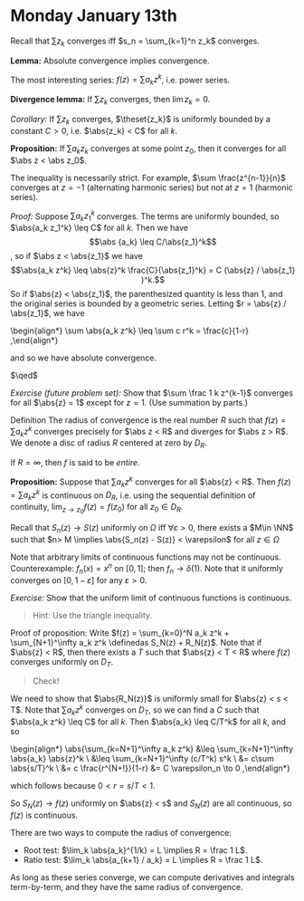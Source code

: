 # Monday January 13th

Recall that $\sum z_k$ converges iff $s_n = \sum_{k=1}^n z_k$ converges.

**Lemma:**
Absolute convergence implies convergence.

The most interesting series: $f(z) = \sum a_k z^k$, i.e. power series.

**Divergence lemma:**
If $\sum z_k$ converges, then $\lim z_k = 0$.

*Corollary:*
If $\sum z_k$ converges, $\theset{z_k}$ is uniformly bounded by a constant $C > 0$, i.e. $\abs{z_k} < C$ for all $k$.

**Proposition:**
If $\sum a_k z_k$ converges at some point $z_0$, then it converges for all $\abs z < \abs z_0$.

The inequality is necessarily strict.
For example, $\sum \frac{z^{n-1}}{n}$ converges at $z=-1$ (alternating harmonic series) but not at $z=1$ (harmonic series).

*Proof:*
Suppose $\sum a_k z_1^k$ converges.
The terms are uniformly bounded, so $\abs{a_k z_1^k} \leq C$ for all $k$.
Then we have $$\abs {a_k} \leq C/\abs{z_1}^k$$, so if $\abs z < \abs{z_1}$ we have $$\abs{a_k z^k} \leq \abs{z}^k \frac{C}{\abs{z_1}^k} = C (\abs{z} / \abs{z_1} )^k.$$
So if $\abs{z} < \abs{z_1}$, the parenthesized quantity is less than 1, and the original series is bounded by a geometric series.
Letting $r = \abs{z} / \abs{z_1}$, we have

\begin{align*}
\sum \abs{a_k z^k} \leq \sum c r^k = \frac{c}{1-r}
,\end{align*}

and so we have absolute convergence.

$\qed$

*Exercise (future problem set):*
Show that $\sum \frac 1 k z^{k-1}$ converges for all $\abs{z} = 1$ except for $z = 1$.
(Use summation by parts.)

Definition
The radius of convergence is the real number $R$ such that $f(z) = \sum a_k z^k$ converges precisely for $\abs z < R$ and diverges for $\abs z > R$.
We denote a disc of radius $R$ centered at zero by $D_R$.

If $R=\infty$, then $f$ is said to be *entire*.

**Proposition:**
Suppose that $\sum a_k z^k$ converges for all $\abs{z} < R$.
Then $f(z) = \sum a_k z^k$ is continuous on $D_R$, i.e. using the sequential definition of continuity, $\lim_{z\to z_0} f(z) = f(z_0)$ for all $z_0 \in D_R$.

Recall that $S_n(z) \to S(z)$ uniformly on $\Omega$ iff $\forall \varepsilon > 0$, there exists a $M\in \NN$ such that $n> M \implies \abs{S_n(z) - S(z)} < \varepsilon$ for all $z\in \Omega$

Note that arbitrary limits of continuous functions may not be continuous.
Counterexample: $f_n(x) = x^n$ on $[0, 1]$; then $f_n \to \delta(1)$.
Note that it uniformly converges on $[0, 1-\varepsilon]$ for any $\varepsilon > 0$.

*Exercise:*
Show that the uniform limit of continuous functions is continuous.

> Hint: Use the triangle inequality.

Proof of proposition:
Write $f(z) = \sum_{k=0}^N a_k z^k + \sum_{N+1}^\infty a_k z^k \definedas S_N(z) + R_N(z)$.
Note that if $\abs{z} < R$, then there exists a $T$ such that $\abs{z} < T < R$ where $f(z)$ converges uniformly on $D_T$.

> Check!

We need to show that $\abs{R_N(z)}$ is uniformly small for $\abs{z} < s < T$.
Note that $\sum a_k z^k$ converges on $D_T$, so we can find a $C$ such that $\abs{a_k z^k} \leq C$ for all $k$.
Then $\abs{a_k} \leq C/T^k$ for all $k$, and so

\begin{align*}
\abs{\sum_{k=N+1}^\infty a_k z^k}
&\leq \sum_{k=N+1}^\infty \abs{a_k} \abs{z}^k \\
&\leq \sum_{k=N+1}^\infty  (c/T^k) s^k \\
&= c\sum \abs{s/T}^k \\
&= c \frac{r^{N+!}}{1-r}
&= C \varepsilon_n \to 0
,\end{align*}

which follows because $0 < r = s/T < 1$.

So $S_N(z) \to f(z)$ uniformly on $\abs{z} < s$ and $S_N(z)$ are all continuous, so $f(z)$ is continuous.

There are two ways to compute the radius of convergence:

- Root test: $\lim_k \abs{a_k}^{1/k} = L \implies R = \frac 1 L$.
- Ratio test: $\lim_k \abs{a_{k+1} / a_k} = L \implies R = \frac 1 L$.

As long as these series converge, we can compute derivatives and integrals term-by-term, and they have the same radius of convergence.
